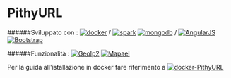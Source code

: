 # PithyURL

######Sviluppato con : 
[![docker](https://img.shields.io/badge/Docker-1.7.1-blue.svg?style=flat)](https://www.docker.com/) / 
[![spark](https://img.shields.io/badge/Spark%20Java-2.2-orange.svg?style=flat)](http://sparkjava.com/)
[![mongodb](https://img.shields.io/badge/mongodb-2.11.3-green.svg?style=flat)](http://mongodb.org/) / 
[![AngularJS](https://img.shields.io/badge/AngularJS-1.3.0-red.svg?style=flat)](https://angular.io/)
[![Bootstrap](https://img.shields.io/badge/Bootstrap-3.3.5-6f5499.svg?style=flat)](http://getbootstrap.com/)

######Funzionalità : 
[![GeoIp2](https://img.shields.io/badge/GeoIP-2-blue.svg?style=flat)](https://maxmind.com/en/geoip2-precision-country-service)
[![Mapael](https://img.shields.io/badge/jQuery%20Mapael-1.1.0-blue.svg?style=flat)](http://www.vincentbroute.fr/mapael/)

Per la guida all'istallazione in docker fare riferimento a [![docker-PithyURL]()](https://github.com/GruppoPBDMNG-6/docker-PithyURL)
